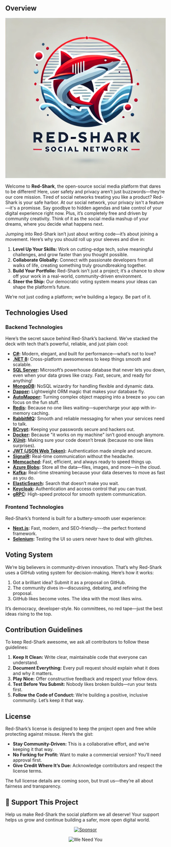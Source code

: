 ## Overview

<p align="center">
  <img src=".externals/imgs/logo.png" alt="Red-Shark Logo" style="max-width: 100%; height: auto;">
</p>

Welcome to **Red-Shark**, the open-source social media platform that dares to be different! Here, user safety and privacy aren’t just buzzwords—they’re our core mission. Tired of social networks treating you like a product? Red-Shark is your safe harbor. At our social network, your privacy isn't a feature—it's a promisse. Say goodbye to hidden agendas and take control of your digital experience right now. Plus, it’s completely free and driven by community creativity. Think of it as the social media mashup of your dreams, where you decide what happens next.

Jumping into Red-Shark isn’t just about writing code—it’s about joining a movement. Here’s why you should roll up your sleeves and dive in:

1. **Level Up Your Skills:** Work on cutting-edge tech, solve meaningful challenges, and grow faster than you thought possible.
2. **Collaborate Globally:** Connect with passionate developers from all walks of life, creating something truly groundbreaking together.
3. **Build Your Portfolio:** Red-Shark isn’t just a project; it’s a chance to show off your work in a real-world, community-driven environment.
4. **Steer the Ship:** Our democratic voting system means your ideas can shape the platform’s future.

We’re not just coding a platform; we’re building a legacy. Be part of it.

## Technologies Used

### Backend Technologies

Here’s the secret sauce behind Red-Shark’s backend. We’ve stacked the deck with tech that’s powerful, reliable, and just plain cool:

- **[C#](https://learn.microsoft.com/en-us/dotnet/csharp/):** Modern, elegant, and built for performance—what’s not to love?
- **[.NET 8](https://learn.microsoft.com/en-us/dotnet/core/):** Cross-platform awesomeness to keep things smooth and scalable.
- **[SQL Server](https://www.microsoft.com/en-us/sql-server/sql-server-downloads):** Microsoft’s powerhouse database that never lets you down, even when your data grows like crazy. Fast, secure, and ready for anything!
- **[MongoDB](https://www.mongodb.com/docs/):** NoSQL wizardry for handling flexible and dynamic data.
- **[Dapper](https://github.com/DapperLib/Dapper):** Lightweight ORM magic that makes your database fly.
- **[AutoMapper](https://automapper.org/):** Turning complex object mapping into a breeze so you can focus on the fun stuff.
- **[Redis](https://redis.io/docs/):** Because no one likes waiting—supercharge your app with in-memory caching.
- **[RabbitMQ](https://www.rabbitmq.com/documentation.html):** Smooth and reliable messaging for when your services need to talk.
- **[BCrypt](https://github.com/BcryptNet/bcrypt.net):** Keeping your passwords secure and hackers out.
- **[Docker](https://docs.docker.com/):** Because "it works on my machine" isn’t good enough anymore.
- **[XUnit](https://xunit.net/):** Making sure your code doesn’t break (because no one likes surprises).
- **[JWT (JSON Web Token)](https://jwt.io/introduction):** Authentication made simple and secure.
- **[SignalR](https://learn.microsoft.com/en-us/aspnet/core/signalr/):** Real-time communication without the headache.
- **[Memcached](https://memcached.org/):** Fast, efficient, and always ready to speed things up.
- **[Azure Blobs](https://learn.microsoft.com/en-us/azure/storage/blobs/):** Store all the data—files, images, and more—in the cloud.
- **[Kafka](https://kafka.apache.org/documentation/):** Real-time streaming because your data deserves to move as fast as you do.
- **[ElasticSearch](https://www.elastic.co/guide/en/elasticsearch/reference/current/index.html):** Search that doesn’t make you wait.
- **[Keycloak](https://www.keycloak.org/documentation):** Authentication and access control that you can trust.
- **[gRPC](https://grpc.io/docs/):** High-speed protocol for smooth system communication.

### Frontend Technologies

Red-Shark’s frontend is built for a buttery-smooth user experience:

- **[Next.js](https://nextjs.org/docs):** Fast, modern, and SEO-friendly---the perfect frontend framework.
- **[Selenium](https://www.selenium.dev/documentation/):** Testing the UI so users never have to deal with glitches.

## Voting System

We’re big believers in community-driven innovation. That’s why Red-Shark uses a GitHub voting system for decision-making. Here’s how it works:

1. Got a brilliant idea? Submit it as a proposal on GitHub.
2. The community dives in—discussing, debating, and refining the proposal.
3. GitHub likes become votes. The idea with the most likes wins.

It’s democracy, developer-style. No committees, no red tape—just the best ideas rising to the top.

## Contribution Guidelines

To keep Red-Shark awesome, we ask all contributors to follow these guidelines:

1. **Keep It Clean:** Write clear, maintainable code that everyone can understand.
2. **Document Everything:** Every pull request should explain what it does and why it matters.
3. **Play Nice:** Offer constructive feedback and respect your fellow devs.
4. **Test Before You Submit:** Nobody likes broken builds—run your tests first.
5. **Follow the Code of Conduct:** We’re building a positive, inclusive community. Let’s keep it that way.

## License

Red-Shark’s license is designed to keep the project open and free while protecting against misuse. Here’s the gist:

- **Stay Community-Driven:** This is a collaborative effort, and we’re keeping it that way.
- **No Forking for Profit:** Want to make a commercial version? You’ll need approval first.
- **Give Credit Where It’s Due:** Acknowledge contributors and respect the license terms.

The full license details are coming soon, but trust us—they’re all about fairness and transparency.

## 💖 Support This Project
Help us make Red-Shark the social platform we all deserve! Your support helps us grow and continue building a safer, more open digital world.
<p align="center">
  <a href="https://github.com/sponsors/H4x0rModdz">
    <img src="https://img.shields.io/github/sponsors/H4x0rModdz?label=Sponsor&logo=GitHub" alt="Sponsor">
  </a>
</p>

<p align="center">
  <img src="https://gifdb.com/images/high/little-tiny-kitten-cat-crying-gc8r50a735w9bl3m.gif" alt="We Need You">
</p>

